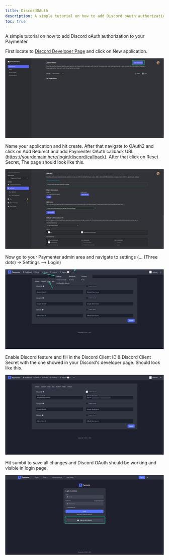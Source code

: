 ```yaml
---
title: DiscordOAuth
description: A simple tutorial on how to add Discord oAuth authorization to your Paymenter
toc: true
---
```

A simple tutorial on how to add Discord oAuth authorization to your Paymenter

First locate to [Discord Developer Page](https://discord.dev) and click on New application.

![discorddev](newapp.png)

Name your application and hit create.
After that navigate to OAuth2 and click on Add Redirect
and add Paymenter OAuth callback URL (https://yourdomain.here/login/discord/callback).
After that click on Reset Secret, The page should look like this.

![discorddev2](discorddevfull.png)

Now go to your Paymenter admin area and navigate to settings (... (Three dots) -> Settings --> Login)

![navigation](navigation.png)

Enable Discord feature and fill in the Discord Client ID & Discord Client Secret with the one showed in your Discord's developer page.
Should look like this.

![finalpage01](adminarea.png)

Hit sumbit to save all changes and Discord OAuth should be working and visible in login page.

![finalpage](finalpage.png)